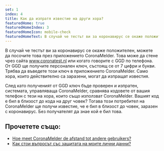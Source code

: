 ```yaml
---
set: 1
index: 4
title: Как да изпратя известие на други хора?
featuredHome: true
featuredHomeIndex: 3
featuredHomeIcon: mobile-check
featuredHomeText: В случай че тестът ви за коронавирус се окаже положителен...
---
```

В случай че тестът ви за коронавирус се окаже положителен, можете да посочите това през приложението CoronaMelder. Това може да стене чрез сайта www.coronatest.nl или когато говорите с GGD по телефона. От GGD ще получите персонален ключ, състоящ се от 7 цифри и букви. Трябва да въведете този ключ в приложението CoronaMelder. Само хора, които действително са заразени, могат да изпращат известия.

След като полученият от GGD ключ бъде проверен и изпратен, системата, управляваща CoronaMelder, сравнява кодовете от вашия телефон с тези на хора, които също използват CoronaMelder. Вашият код е бил в близост до кода на друг човек? Тогава този потребител на CoronaMelder ще получи известие, че е бил в близост до човек, заразен с коронавирус. Без получателят да знае кой е бил това. 

## Прочетете също:
- [Hoe meet CoronaMelder de afstand tot andere gebruikers?](/{{page.lang}}/faq/2-1-hoe-meet-coronamelder-de-afstand) 
- [Как стои въпросът със защитата на моите лични данни?](/{{page.lang}}/faq/2-8-hoe-zit-het-met-mijn-privacy)
